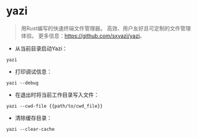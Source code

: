 # yazi

> 用Rust编写的快速终端文件管理器。
> 高效、用户友好且可定制的文件管理体验。
> 更多信息：<https://github.com/sxyazi/yazi>。

- 从当前目录启动Yazi：

`yazi`

- 打印调试信息：

`yazi --debug`

- 在退出时将当前工作目录写入文件：

`yazi --cwd-file {{path/to/cwd_file}}`

- 清除缓存目录：

`yazi --clear-cache`